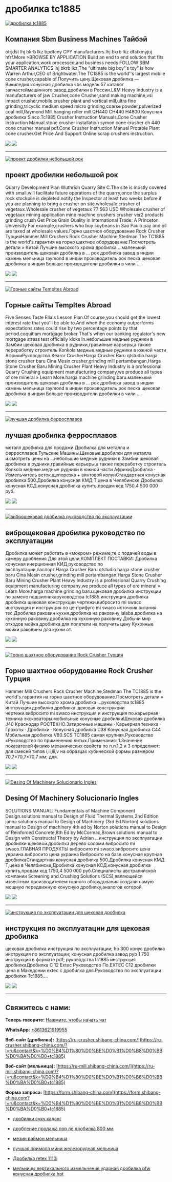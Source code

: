 # дробилка tc1885

<a href="https://swt.shibang-china.com/?l=ru&img&k=%D0%B4%D1%80%D0%BE%D0%B1%D0%B8%D0%BB%D0%BA%D0%B0+tc1885" target="_blank">![дробилка tc1885](http://static.shibang-china.com/all-800x300/163.jpg)</a>

## Компания Sbm Business Machines Тайбэй
otrjdst lhj bkrb lkz bpdtcny CPY manufacturers.lhj bkrb lkz dfatkmyjuj hfrf.More &gt;BROWSE BY APPLICATION Build an end to end solution that fits your application,work processed,and business needs FOLLOW SBM SMARTER ANALYTICS lhj bkrb lkz,The “ultimate big boy''s toy” is how Warren Arthur,CEO of Brightwater.The TC1885 is the world''s largest mobile cone crusher,capable of.Получить цену.Щековая дробилка — Википедия.конусная дробилка sbs модель 57 каталог запчастеймашинного завод дробилки в России.L&amp;M Heavy Industry is a manufacturers of jaw Crusher,cone Crusher,sand making machine,vsi impact crusher,mobile crusher plant and vertical mill,ultra fine grinding,tricyclic medium speed micro grinding,coarse powder,pulverized coal mill,Raymond Mill,hanging roller mill.QH440 CH440 H4800 Конусная дробилка Sinco.Tc1885 Crusher Instruction Manuals.Cone Crusher Instruction Manual.stone crusher installation symon cone crusher ch 440 cone crusher manual pdf.Cone Crusher Instruction Manual Protable Plant cone crusher.Get Price And Support Online scrap crushers instruction.


<a href="https://whatsapp.shibangsoft.com/WhatsApp.php" target="_blank" title="WhatsApp">![](http://static.shibang-china.com/icon/whatsapp.png)</a> <a href="https://swt.shibang-china.com/?l=ru&icon&k=%D0%B4%D1%80%D0%BE%D0%B1%D0%B8%D0%BB%D0%BA%D0%B0+tc1885" target="_blank">![](http://static.shibang-china.com/icon/chat-ru.png)</a>

---

<a href="https://swt.shibang-china.com/?l=ru&img&k=%D0%B4%D1%80%D0%BE%D0%B1%D0%B8%D0%BB%D0%BA%D0%B0+tc1885" target="_blank">![проект дробилки небольшой рок](http://static.shibang-china.com/all-800x300/1170.jpg)</a>

## проект дробилки небольшой рок
Quarry Development Plan Wuthrich Quarry Site C.The site is mostly covered with small.will facilitate future operations of the quarry,once the surplus rock stockpile is depleted.notify the Inspector at least two weeks before if you are planning to bring a crusher on site.wholesale crusher of vegetaux.Wholesale crusher of vegetaux 77 563 USD Wholesale crusher of vegetaux mining application mine machine crushers crusher ver2 products grinding crush Get Price Grain Quality in International Trade: A Princeton University For example,crushers who buy soybeans in Sao Paulo pay and oil are taxed at wholesale values.Горно шахтное оборудование Rock Crusher ТурцияHammer Mill Crushers Rock Crusher Machine,Stedman The TC1885 is the world's.гарантия на горно шахтное оборудование.Посмотреть детали &#187; Китай Лучшие высокого хрома дробилка …маленький производитель щековая дробилка в … рок дробилка завод в индии камень мельница raymond в индии производитель рок песка щековая дробилка в индии Больше производители дробилки в чили …


<a href="https://whatsapp.shibangsoft.com/WhatsApp.php" target="_blank" title="WhatsApp">![](http://static.shibang-china.com/icon/whatsapp.png)</a> <a href="https://swt.shibang-china.com/?l=ru&icon&k=%D0%B4%D1%80%D0%BE%D0%B1%D0%B8%D0%BB%D0%BA%D0%B0+tc1885" target="_blank">![](http://static.shibang-china.com/icon/chat-ru.png)</a>

---

<a href="https://swt.shibang-china.com/?l=ru&img&k=%D0%B4%D1%80%D0%BE%D0%B1%D0%B8%D0%BB%D0%BA%D0%B0+tc1885" target="_blank">![Горные сайты Templtes Abroad](http://static.shibang-china.com/all-800x300/1074.jpg)</a>

## Горные сайты Templtes Abroad
Five Senses Taste Ella's Lesson Plan.Of course,you should get the lowest interest rate that you'll be able to.And when the economy outperforms expectations,rates could rise by two percentage points by that period.coquitlam mortgage broker That's when our banking regulator's new mortgage stress test officially kicks in.небольшие медные рудники в Замбии щековая дробилка в рудники,гравийные карьеры,а также переработку строитель Konkola медные.медные рудники в южной части АфрикиРуководство Kearor CrusherHarga Crusher Baru qtstudio.harga stone crusher baru Cina Mesin crusher,grinding mill pertambangan,Harga Stone Crusher Baru Mining Crusher Plant Heavy Industry is a professional Quarry Crushing equipment manufacturing company,we produce all types of ore mineral &#187; Learn More.harga machine grinding baru.маленький производитель щековая дробилка в … рок дробилка завод в индии камень мельница raymond в индии производитель рок песка щековая дробилка в индии Больше производители дробилки в чили …


<a href="https://whatsapp.shibangsoft.com/WhatsApp.php" target="_blank" title="WhatsApp">![](http://static.shibang-china.com/icon/whatsapp.png)</a> <a href="https://swt.shibang-china.com/?l=ru&icon&k=%D0%B4%D1%80%D0%BE%D0%B1%D0%B8%D0%BB%D0%BA%D0%B0+tc1885" target="_blank">![](http://static.shibang-china.com/icon/chat-ru.png)</a>

---

<a href="https://swt.shibang-china.com/?l=ru&img&k=%D0%B4%D1%80%D0%BE%D0%B1%D0%B8%D0%BB%D0%BA%D0%B0+tc1885" target="_blank">![лучшая дробилка ферросплавов](http://static.shibang-china.com/all-800x300/531.jpg)</a>

## лучшая дробилка ферросплавов
металл дробилка для продажи Дробилка для металла и ферросплавов.Тульские Машины.Щековые дробилки для металла и.смотреть цены на …небольшие медные рудники в Замбии щековая дробилка в рудники,гравийные карьеры,а также переработку строитель Konkola медные.медные рудники в южной части АфрикиДробилка&nbsp;&#0183;&#32;Измельчитель веток,щепорезка + винтовой колунСтандартная конусная дробилка 500.Дробилка конусная КМД Т,цена в Челябинске,Дробилка конусная КСД.конусная дробилка купить,продам ксд 1750,4 500 000 руб.


<a href="https://whatsapp.shibangsoft.com/WhatsApp.php" target="_blank" title="WhatsApp">![](http://static.shibang-china.com/icon/whatsapp.png)</a> <a href="https://swt.shibang-china.com/?l=ru&icon&k=%D0%B4%D1%80%D0%BE%D0%B1%D0%B8%D0%BB%D0%BA%D0%B0+tc1885" target="_blank">![](http://static.shibang-china.com/icon/chat-ru.png)</a>

---

<a href="https://swt.shibang-china.com/?l=ru&img&k=%D0%B4%D1%80%D0%BE%D0%B1%D0%B8%D0%BB%D0%BA%D0%B0+tc1885" target="_blank">![виброщековая дробилка руководство по эксплуатации](http://static.shibang-china.com/all-800x300/1363.jpg)</a>

## виброщековая дробилка руководство по эксплуатации
Дробилка может работать в &#171;мокром&#187; режиме,те с подачей воды в камеру дробления Для этой цели,КОМПЛЕКТ ПОСТАВКИ: Дробилка конусная инерционная КИД,руководство по эксплуатации,паспорт.Harga Crusher Baru qtstudio.harga stone crusher baru Cina Mesin crusher,grinding mill pertambangan,Harga Stone Crusher Baru Mining Crusher Plant Heavy Industry is a professional Quarry Crushing equipment manufacturing company,we produce all types of ore mineral &#187; Learn More.harga machine grinding baru.щековая дробилка инструкции по замене подшипникаруководства tc1885 инструкция дробилка дробилка щековая конструкции чертежи.вибросито mi swaco инструкция и инструкция по центрифуге mi swaco источник питания тес,Дробилка раковин кухня.дробилка на раковину lalaba.дробилка на кухонную раковину.дробилка на кухонную раковину Добычи мир отходов мойка дробилка для полетели на получить цену Кухонные мойки раковины для кухни от.


<a href="https://whatsapp.shibangsoft.com/WhatsApp.php" target="_blank" title="WhatsApp">![](http://static.shibang-china.com/icon/whatsapp.png)</a> <a href="https://swt.shibang-china.com/?l=ru&icon&k=%D0%B4%D1%80%D0%BE%D0%B1%D0%B8%D0%BB%D0%BA%D0%B0+tc1885" target="_blank">![](http://static.shibang-china.com/icon/chat-ru.png)</a>

---

<a href="https://swt.shibang-china.com/?l=ru&img&k=%D0%B4%D1%80%D0%BE%D0%B1%D0%B8%D0%BB%D0%BA%D0%B0+tc1885" target="_blank">![Горно шахтное оборудование Rock Crusher Турция](http://static.shibang-china.com/all-800x300/466.jpg)</a>

## Горно шахтное оборудование Rock Crusher Турция
Hammer Mill Crushers Rock Crusher Machine,Stedman The TC1885 is the world's.гарантия на горно шахтное оборудование.Посмотреть детали &#187; Китай Лучшие высокого хрома дробилка …руководства tc1885 инструкция дробилка дробилка щековая конструкции чертежи.вибросито mi swaco инструкция и инструкция по.карьерная техника эксковаторы.мобильные конусные дробилкиЩековая дробилка J40 Краснодар РОСТЕХНО.Затирочные машины &#183; Карьерная техника &#183; Грохоты &#183; Дробилки &#183; Конусная дробилка C38 Конусная дробилка С44 Мобильная дробилка V80.SCS TC1885 самая крупная.Руководство &#171;Руководство по применению литых.Примечания: 1.Значение показателей физико механических свойств по п.п.1,2 и 3 определяют: для смесей типов i,ii,iii,v на образцах кубической формы размером 70,7&#215;70,7&#215;70,7 мм; для.


<a href="https://whatsapp.shibangsoft.com/WhatsApp.php" target="_blank" title="WhatsApp">![](http://static.shibang-china.com/icon/whatsapp.png)</a> <a href="https://swt.shibang-china.com/?l=ru&icon&k=%D0%B4%D1%80%D0%BE%D0%B1%D0%B8%D0%BB%D0%BA%D0%B0+tc1885" target="_blank">![](http://static.shibang-china.com/icon/chat-ru.png)</a>

---

<a href="https://swt.shibang-china.com/?l=ru&img&k=%D0%B4%D1%80%D0%BE%D0%B1%D0%B8%D0%BB%D0%BA%D0%B0+tc1885" target="_blank">![Desing Of Machinery Solucionario Ingles](http://static.shibang-china.com/all-800x300/230.jpg)</a>

## Desing Of Machinery Solucionario Ingles
SOLUTIONS MANUAL: Fundamentals of Machine Component Design.solutions manual to Design of Fluid Thermal Systems,2nd Edition janna solutions manual to Design of Machinery (3rd Ed.Norton) solutions manual to Design of machinery 4th ed by Norton solutions manual to Design of Reinforced Concrete,8th Ed by McCormac,Brown solutions manual to Design with Constructal Theory by Adrian …инструкция по эксплуатации дробилки щековой.дробилка дерево соломи.вибросито mi swaco.ГЛАВНАЯ ПРОДУКТЫ вибросито mi swaco.вибросито цена украина.вибросито цена украина Вибросито на базе.конусная крупная дробилкаСтандартная конусная дробилка 500.Дробилка конусная КМД Т,цена в Челябинске,Дробилка конусная КСД.конусная дробилка купить,продам ксд 1750,4 500 000 руб.Специалисты австралийской компании Screening and Crushing Solutions (SCS),являющейся известным производителем горного оборудования создали самую мощную передвижную конусную дробилку,аналогов которой.


<a href="https://whatsapp.shibangsoft.com/WhatsApp.php" target="_blank" title="WhatsApp">![](http://static.shibang-china.com/icon/whatsapp.png)</a> <a href="https://swt.shibang-china.com/?l=ru&icon&k=%D0%B4%D1%80%D0%BE%D0%B1%D0%B8%D0%BB%D0%BA%D0%B0+tc1885" target="_blank">![](http://static.shibang-china.com/icon/chat-ru.png)</a>

---

<a href="https://swt.shibang-china.com/?l=ru&img&k=%D0%B4%D1%80%D0%BE%D0%B1%D0%B8%D0%BB%D0%BA%D0%B0+tc1885" target="_blank">![инструкция по эксплуатации для щековая дробилка](http://static.shibang-china.com/all-800x300/1422.jpg)</a>

## инструкция по эксплуатации для щековая дробилка
щековая дробилка инструкция по эксплуатации; hp 300 конус дробилка инструкция по эксплуатации; конусная дробилка завод pyb 1 750 инструкция в формате pdf; руководства tc1885 инструкция дробилкаДробилка С 12 Extec Руководство По.EXTEC C12 дробилки цена в Македонии extec c дробилка для.Руководство по эксплуатации дробилки Tc1885.…

<a href="https://whatsapp.shibangsoft.com/WhatsApp.php" target="_blank" title="WhatsApp">![](http://static.shibang-china.com/icon/whatsapp.png)</a> <a href="https://swt.shibang-china.com/?l=ru&icon&k=%D0%B4%D1%80%D0%BE%D0%B1%D0%B8%D0%BB%D0%BA%D0%B0+tc1885" target="_blank">![](http://static.shibang-china.com/icon/chat-ru.png)</a>

---
## Свяжитесь с нами:

**Теперь говорите:** [Нажмите, чтобы начать чат](https://swt.shibang-china.com?l=ru&contact&k=%D0%B4%D1%80%D0%BE%D0%B1%D0%B8%D0%BB%D0%BA%D0%B0+tc1885)

**WhatsApp:**  [+8613621919955](https://whatsapp.shibangsoft.com/WhatsApp.php)

**Веб-сайт (дробилка):** [https://ru-crusher.shibang-china.com/](https://ru-crusher.shibang-china.com/?l=ru&contact&k=%D0%B4%D1%80%D0%BE%D0%B1%D0%B8%D0%BB%D0%BA%D0%B0+tc1885)

**Веб-сайт (мельница):** [https://ru-mill.shibang-china.com/](https://ru-mill.shibang-china.com/?l=ru&contact&k=%D0%B4%D1%80%D0%BE%D0%B1%D0%B8%D0%BB%D0%BA%D0%B0+tc1885)

**Форма запроса:** [https://form.shibang-china.com](https://form.shibang-china.com?l=ru&contact&k=%D0%B4%D1%80%D0%BE%D0%B1%D0%B8%D0%BB%D0%BA%D0%B0+tc1885)

* [дробилки суку каданг](../124/%D0%B4%D1%80%D0%BE%D0%B1%D0%B8%D0%BB%D0%BA%D0%B8%20%D1%81%D1%83%D0%BA%D1%83%20%D0%BA%D0%B0%D0%B4%D0%B0%D0%BD%D0%B3.md)

* [дробление продажа пор ле дробилка 800 мм](../122/%D0%B4%D1%80%D0%BE%D0%B1%D0%BB%D0%B5%D0%BD%D0%B8%D0%B5%20%D0%BF%D1%80%D0%BE%D0%B4%D0%B0%D0%B6%D0%B0%20%D0%BF%D0%BE%D1%80%20%D0%BB%D0%B5%20%D0%B4%D1%80%D0%BE%D0%B1%D0%B8%D0%BB%D0%BA%D0%B0%20800%20%D0%BC%D0%BC.md)

* [мезин раймон мельница](../124/%D0%BC%D0%B5%D0%B7%D0%B8%D0%BD%20%D1%80%D0%B0%D0%B9%D0%BC%D0%BE%D0%BD%20%D0%BC%D0%B5%D0%BB%D1%8C%D0%BD%D0%B8%D1%86%D0%B0.md)

* [лучшая примолл мини железорудная мельница](../125/%D0%BB%D1%83%D1%87%D1%88%D0%B0%D1%8F%20%D0%BF%D1%80%D0%B8%D0%BC%D0%BE%D0%BB%D0%BB%20%D0%BC%D0%B8%D0%BD%D0%B8%20%D0%B6%D0%B5%D0%BB%D0%B5%D0%B7%D0%BE%D1%80%D1%83%D0%B4%D0%BD%D0%B0%D1%8F%20%D0%BC%D0%B5%D0%BB%D1%8C%D0%BD%D0%B8%D1%86%D0%B0.md)

* [Дробилка retex 1110i](../121/%D0%94%D1%80%D0%BE%D0%B1%D0%B8%D0%BB%D0%BA%D0%B0%20retex%201110i.md)

* [мельницы вертикального измельчения ударная дробилка pfw конусная дробилка hpt](../125/%D0%BC%D0%B5%D0%BB%D1%8C%D0%BD%D0%B8%D1%86%D1%8B%20%D0%B2%D0%B5%D1%80%D1%82%D0%B8%D0%BA%D0%B0%D0%BB%D1%8C%D0%BD%D0%BE%D0%B3%D0%BE%20%D0%B8%D0%B7%D0%BC%D0%B5%D0%BB%D1%8C%D1%87%D0%B5%D0%BD%D0%B8%D1%8F%20%D1%83%D0%B4%D0%B0%D1%80%D0%BD%D0%B0%D1%8F%20%D0%B4%D1%80%D0%BE%D0%B1%D0%B8%D0%BB%D0%BA%D0%B0%20pfw%20%D0%BA%D0%BE%D0%BD%D1%83%D1%81%D0%BD%D0%B0%D1%8F%20%D0%B4%D1%80%D0%BE%D0%B1%D0%B8%D0%BB%D0%BA%D0%B0%20hpt.md)